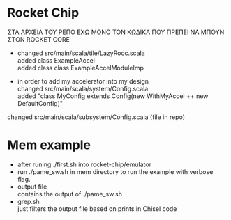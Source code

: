 # Rocket Chip
ΣΤΑ ΑΡΧΕΙΑ ΤΟΥ ΡΕΠΟ ΕΧΩ ΜΟΝΟ ΤΟΝ ΚΩΔΙΚΑ ΠΟΥ ΠΡΕΠΕΙ ΝΑ ΜΠΟΥΝ ΣΤON ROCKET CORE

- changed src/main/scala/tile/LazyRocc.scala    
  added class ExampleAccel   
  added class class ExampleAccelModuleImp

- in order to add my accelerator into my design    
changed src/main/scala/system/Config.scala    
added "class MyConfig extends Config(new WithMyAccel ++ new DefaultConfig)"     
  
changed src/main/scala/subsystem/Config.scala  (file in repo)

# Mem example
- after runing ./first.sh into rocket-chip/emulator  
- run ./pame_sw.sh in mem directory to run the example with verbose flag.   
- output file  
  contains the output of ./pame_sw.sh   
- grep.sh   
just filters the output file based on prints in Chisel code 
